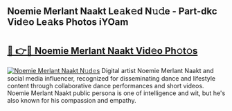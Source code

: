 ## Noemie Merlant Naakt Le𝚊k𝚎d N𝚞𝚍e - Part-dkc Vid𝚎o Le𝚊ks Photos iYOam

# <h2><a href="http://fb72raz.evod.top/?m=Noemie+Merlant+Naakt">🔗 👉🔴 Noemie Merlant Naakt Vid𝚎o Ph𝚘t𝚘s</a></h2>

[![Noemie Merlant Naakt N𝚞d𝚎s](https://i.imgur.com/8V9OHl7.gif)](http://fb72raz.evod.top/?m=Noemie+Merlant+Naakt)
Digital artist Noemie Merlant Naakt and social media influencer, recognized for disseminating dance and lifestyle content through collaborative dance performances and short videos. Noemie Merlant Naakt public persona is one of intelligence and wit, but he's also known for his compassion and empathy. 

